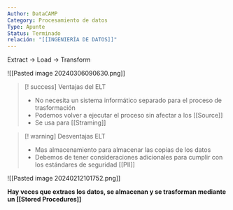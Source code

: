 ```yaml
---
Author: DataCAMP
Category: Procesamiento de datos
Type: Apunte
Status: Terminado
relación: "[[INGENIERÍA DE DATOS]]"
---
```

Extract -> Load -> Transform

![[Pasted image 20240306090630.png]]

>[! success] Ventajas del ELT
>- No necesita un sistema informático separado para el proceso de trasformación
>- Podemos volver a ejecutar el proceso sin afectar a los [[Source]]
>- Se usa para [[Straming]]

>[! warning] Desventajas ELT
>- Mas almacenamiento para almacenar las copias de los datos
>- Debemos de tener consideraciones adicionales para cumplir con los estándares de seguridad  [[PII]]

![[Pasted image 20240212101752.png]]

**Hay veces que extraes los datos, se almacenan y se trasforman mediante un [[Stored Procedures]]**